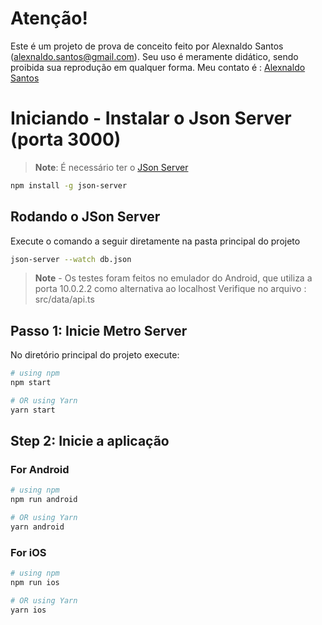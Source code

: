# Atenção!

Este é um projeto de prova de conceito feito por Alexnaldo Santos (alexnaldo.santos@gmail.com).
Seu uso é meramente didático, sendo proibida sua reprodução em qualquer forma.
Meu contato é : [Alexnaldo Santos](https://www.linkedin.com/in/alexnaldo/)


# Iniciando - Instalar o Json Server (porta 3000)

>**Note**: É necessário ter o [JSon Server](https://reactnative.dev/docs/environment-setup)
```bash
npm install -g json-server
```

 ## Rodando o JSon Server
Execute o comando a seguir diretamente na pasta principal do projeto

```bash
json-server --watch db.json
```
>**Note** - Os testes foram feitos no emulador do Android, que utiliza a porta 10.0.2.2 como alternativa ao localhost
Verifique no arquivo : src/data/api.ts

## Passo 1: Inicie Metro Server

No diretório principal do projeto execute:

```bash
# using npm
npm start

# OR using Yarn
yarn start
```

## Step 2: Inicie a aplicação

### For Android

```bash
# using npm
npm run android

# OR using Yarn
yarn android
```

### For iOS

```bash
# using npm
npm run ios

# OR using Yarn
yarn ios
```